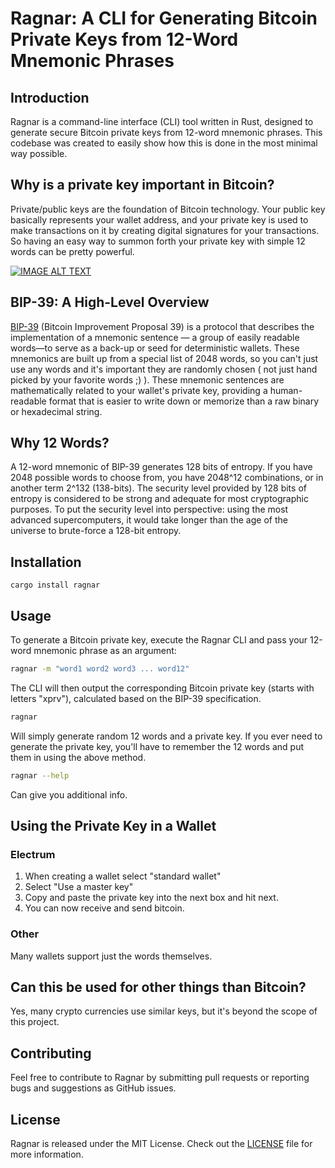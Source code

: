# Ragnar: A CLI for Generating Bitcoin Private Keys from 12-Word Mnemonic Phrases

## Introduction

Ragnar is a command-line interface (CLI) tool written in Rust, designed to generate secure Bitcoin private keys from 12-word mnemonic phrases. This codebase was created to easily show how this is done in the most minimal way possible.

## Why is a private key important in Bitcoin?

Private/public keys are the foundation of Bitcoin technology. Your public key basically represents your wallet address, and your private key is used to make transactions on it by creating digital signatures for your transactions. So having an easy way to summon forth your private key with simple 12 words can be pretty powerful.

[![IMAGE ALT TEXT](http://img.youtube.com/vi/s22eJ1eVLTU/0.jpg)](http://www.youtube.com/watch?v=s22eJ1eVLTU "Signing with public/private keys")

## BIP-39: A High-Level Overview

[BIP-39](https://github.com/bitcoin/bips/blob/master/bip-0039.mediawiki) (Bitcoin Improvement Proposal 39) is a protocol that describes the implementation of a mnemonic sentence — a group of easily readable words—to serve as a back-up or seed for deterministic wallets. These mnemonics are built up from a special list of 2048 words, so you can't just use any words and it's important they are randomly chosen ( not just hand picked by your favorite words ;) ). These mnemonic sentences are mathematically related to your wallet's private key, providing a human-readable format that is easier to write down or memorize than a raw binary or hexadecimal string.

## Why 12 Words?

A 12-word mnemonic of BIP-39 generates 128 bits of entropy. If you have 2048 possible words to choose from, you have 2048^12 combinations, or in another term 2^132 (138-bits). The security level provided by 128 bits of entropy is considered to be strong and adequate for most cryptographic purposes. To put the security level into perspective: using the most advanced supercomputers, it would take longer than the age of the universe to brute-force a 128-bit entropy.

## Installation

```
cargo install ragnar
```

## Usage

To generate a Bitcoin private key, execute the Ragnar CLI and pass your 12-word mnemonic phrase as an argument:

```bash
ragnar -m "word1 word2 word3 ... word12"
```

The CLI will then output the corresponding Bitcoin private key (starts with letters "xprv"), calculated based on the BIP-39 specification.

```bash
ragnar
```

Will simply generate random 12 words and a private key. If you ever need to generate the private key, you'll have to remember the 12 words and put them in using the above method.


```bash
ragnar --help
```

Can give you additional info.

## Using the Private Key in a Wallet

### Electrum

1. When creating a wallet select "standard wallet"
2. Select "Use a master key"
3. Copy and paste the private key into the next box and hit next.
4. You can now receive and send bitcoin.

### Other

Many wallets support just the words themselves.

## Can this be used for other things than Bitcoin?

Yes, many crypto currencies use similar keys, but it's beyond the scope of this project.

## Contributing

Feel free to contribute to Ragnar by submitting pull requests or reporting bugs and suggestions as GitHub issues.

## License

Ragnar is released under the MIT License. Check out the [LICENSE](LICENSE) file for more information.
